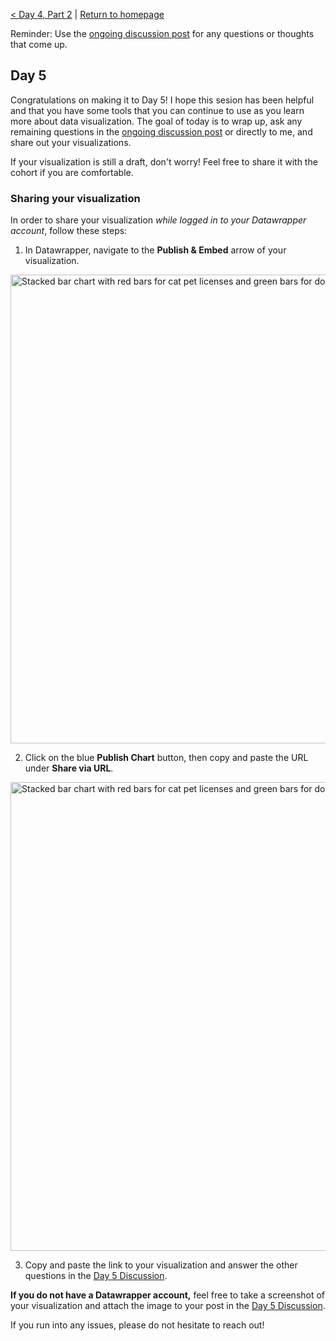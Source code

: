 [< Day 4, Part 2](https://negeenaghassi.github.io/openscholarship-dataviz/day-4/day-4-part-2 "Day 4, Part 2") | [Return to homepage](https://negeenaghassi.github.io/openscholarship-dataviz/index.html "Return to homepage")

Reminder: Use the [ongoing discussion post](https://github.com/negeenaghassi/openscholarship-dataviz/discussions/8 "ongoing discussion post") for any questions or thoughts that come up. 
## Day 5
Congratulations on making it to Day 5! I hope this sesion has been helpful and that you have some tools that you can continue to use as you learn more about data visualization. 
The goal of today is to wrap up, ask any remaining questions in the [ongoing discussion post](https://github.com/negeenaghassi/openscholarship-dataviz/discussions/8 "ongoing discussion post") or directly to me, and share out your visualizations. 

If your visualization is still a draft, don't worry! Feel free to share it with the cohort if you are comfortable. 

### Sharing your visualization
In order to share your visualization *while logged in to your Datawrapper account*, follow these steps: 

1. In Datawrapper, navigate to the **Publish & Embed** arrow of your visualization. 

<img src="https://negeenaghassi.github.io/openscholarship-dataviz/images/datawrapperpubembed.png" alt="Stacked bar chart with red bars for cat pet licenses and green bars for dog pet licenses." width="750"/>

2. Click on the blue **Publish Chart** button, then copy and paste the URL under **Share via URL**. 

<img src="https://negeenaghassi.github.io/openscholarship-dataviz/images/datawrapperlink.png" alt="Stacked bar chart with red bars for cat pet licenses and green bars for dog pet licenses." width="750"/>

3. Copy and paste the link to your visualization and answer the other questions in the [Day 5 Discussion](https://github.com/negeenaghassi/openscholarship-dataviz/discussions/6 "Day 5 Discussion").

**If you do not have a Datawrapper account,** feel free to take a screenshot of your visualization and attach the image to your post in the [Day 5 Discussion](https://github.com/negeenaghassi/openscholarship-dataviz/discussions/6 "Day 5 Discussion").

If you run into any issues, please do not hesitate to reach out! 

